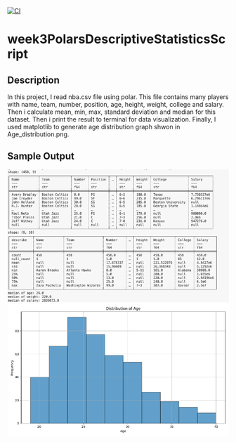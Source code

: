 [![CI](https://github.com/nogibjj/week3PolarsDescriptiveStatisticsScript/actions/workflows/blank.yml/badge.svg)](https://github.com/nogibjj/week3PolarsDescriptiveStatisticsScript/actions/workflows/blank.yml)
# week3PolarsDescriptiveStatisticsScript
## Description
In this project, I read nba.csv file using polar. This file contains many players with name, team, number, position, age, height, weight, college and salary. Then i calculate mean, min, max, standard deviation and median for this dataset. Then i print the result to terminal for data visualization. Finally, I used matplotlib to generate age distribution graph shwon in Age_distribution.png.

## Sample Output
![result](sample.png)
![Age_distribution](Age_distribution_polar.png)
